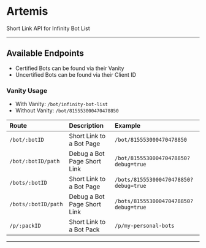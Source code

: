 # Artemis
Short Link API for Infinity Bot List

--- 

## Available Endpoints

- Certified Bots can be found via their Vanity
- Uncertified Bots can be found via their Client ID

### Vanity Usage
- With Vanity: `/bot/infinity-bot-list`
- Without Vanity: `/bot/815553000470478850`

| Route                        | Description                    | Example                                   |  
| :---                         | :---                           | :---                                      |
| `/bot/:botID`                | Short Link to a Bot Page       | `/bot/815553000470478850`                 |
| `/bot/:botID/path`           | Debug a Bot Page Short Link    | `/bot/815553000470478850?debug=true`      |
| `/bots/:botID`               | Short Link to a Bot Page       | `/bots/815553000470478850?debug=true`     |
| `/bots/:botID/path`          | Debug a Bot Page Short Link    | `/bots/815553000470478850?debug=true`     |
| `/p/:packID`                 | Short Link to a Bot Pack       | `/p/my-personal-bots`                     |

---

